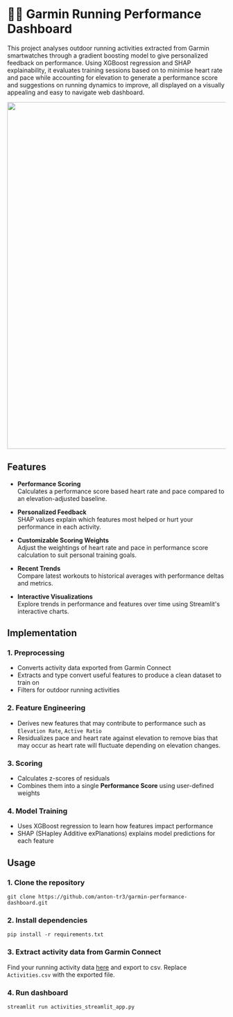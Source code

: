 # 🏃‍♂️ Garmin Running Performance Dashboard

This project analyses outdoor running activities extracted from Garmin smartwatches through a gradient boosting model to give personalized feedback on performance. Using XGBoost regression and SHAP explainability, it evaluates training sessions based on to minimise heart rate and pace while accounting for elevation to generate a performance score and suggestions on running dynamics to improve, all displayed on a visually appealing and easy to navigate web dashboard.

<p align="center">
  <img src="https://github.com/user-attachments/assets/6e80affe-8142-4c1b-b5a8-b9d4c34701a9" width="800"/>
</p>

## Features

- **Performance Scoring**  
  Calculates a performance score based heart rate and pace compared to an elevation-adjusted baseline.

- **Personalized Feedback**  
  SHAP values explain which features most helped or hurt your performance in each activity.

- **Customizable Scoring Weights**  
  Adjust the weightings of heart rate and pace in performance score calculation to suit personal training goals.

- **Recent Trends**  
  Compare latest workouts to historical averages with performance deltas and metrics.

- **Interactive Visualizations**  
  Explore trends in performance and features over time using Streamlit's interactive charts.

## Implementation

### 1. Preprocessing
- Converts activity data exported from Garmin Connect
- Extracts and type convert useful features to produce a clean dataset to train on 
- Filters for outdoor running activities

### 2. Feature Engineering
- Derives new features that may contribute to performance such as `Elevation Rate`, `Active Ratio`
- Residualizes pace and heart rate against elevation to remove bias that may occur as heart rate will fluctuate depending on elevation changes.

### 3. Scoring
- Calculates z-scores of residuals
- Combines them into a single **Performance Score** using user-defined weights

### 4. Model Training
- Uses XGBoost regression to learn how features impact performance
- SHAP (SHapley Additive exPlanations) explains model predictions for each feature

## Usage

### 1. Clone the repository
```
git clone https://github.com/anton-tr3/garmin-performance-dashboard.git
```

### 2. Install dependencies
```
pip install -r requirements.txt
```

### 3. Extract activity data from Garmin Connect
Find your running activity data [here](https://connect.garmin.com/modern/activities?activityType=running) and export to csv. Replace `Activities.csv` with the exported file.

### 4. Run dashboard
```
streamlit run activities_streamlit_app.py
```
